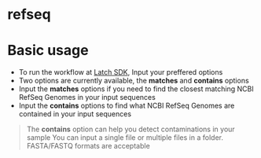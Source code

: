 # refseq
# Basic usage
- To run the workflow at [Latch SDK](https://console.latch.bio/explore/60688/info), Input your preffered options
- Two options are currently available, the __matches__ and __contains__ options
- Input the __matches__ options if you need to find the closest matching NCBI RefSeq Genomes in your input sequences
- Input the __contains__ options to find what NCBI RefSeq Genomes are contained in your input sequences
> The __contains__ option can help you detect contaminations in your sample
> You can input a single file or multiple files in a folder. 
> FASTA/FASTQ formats are acceptable
